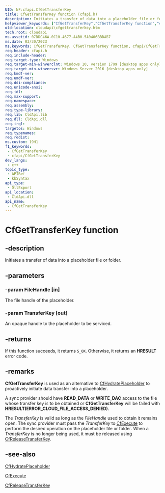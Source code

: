 ```yaml
---
UID: NF:cfapi.CfGetTransferKey
title: CfGetTransferKey function (cfapi.h)
description: Initiates a transfer of data into a placeholder file or folder.
helpviewer_keywords: ["CfGetTransferKey","CfGetTransferKey function","cfapi/CfGetTransferKey","cloudApi.cfgettransferkey"]
old-location: cloudapi\cfgettransferkey.htm
tech.root: cloudapi
ms.assetid: 07DDC46A-0C10-4677-A4B0-5A0406BBDAB7
ms.date: 03/30/2023
ms.keywords: CfGetTransferKey, CfGetTransferKey function, cfapi/CfGetTransferKey, cloudApi.cfgettransferkey
req.header: cfapi.h
req.include-header: 
req.target-type: Windows
req.target-min-winverclnt: Windows 10, version 1709 [desktop apps only]
req.target-min-winversvr: Windows Server 2016 [desktop apps only]
req.kmdf-ver: 
req.umdf-ver: 
req.ddi-compliance: 
req.unicode-ansi: 
req.idl: 
req.max-support: 
req.namespace: 
req.assembly: 
req.type-library: 
req.lib: CldApi.lib
req.dll: CldApi.dll
req.irql: 
targetos: Windows
req.typenames: 
req.redist: 
ms.custom: 19H1
f1_keywords:
 - CfGetTransferKey
 - cfapi/CfGetTransferKey
dev_langs:
 - c++
topic_type:
 - APIRef
 - kbSyntax
api_type:
 - DllExport
api_location:
 - CldApi.dll
api_name:
 - CfGetTransferKey
---
```


# CfGetTransferKey function

## -description

Initiates a transfer of data into a placeholder file or folder.

## -parameters

### -param FileHandle [in]

The file handle of the placeholder.

### -param TransferKey [out]

An opaque handle to the placeholder to be serviced.

## -returns

If this function succeeds, it returns `S_OK`. Otherwise, it returns an **HRESULT** error code.

## -remarks

**CfGetTransferKey** is used as an alternative to [CfHydratePlaceholder](nf-cfapi-cfhydrateplaceholder.md) to proactively initiate data transfer into a placeholder.

A sync provider should have **READ_DATA** or **WRITE_DAC** access to the file whose transfer key is to be obtained or **CfGetTransferKey** will be failed with **HRESULT(ERROR_CLOUD_FILE_ACCESS_DENIED)**.

The *TransferKey* is valid as long as the *FileHandle* used to obtain it remains open. The sync provider must pass the *TransferKey* to [CfExecute](nf-cfapi-cfexecute.md) to perform the desired operation on the placeholder file or folder. When a *TransferKey* is no longer being used, it must be released using [CfReleaseTransferKey](nf-cfapi-cfreleasetransferkey.md).

## -see-also

[CfHydratePlaceholder](nf-cfapi-cfhydrateplaceholder.md)

[CfExecute](nf-cfapi-cfexecute.md)

[CfReleaseTransferKey](nf-cfapi-cfreleasetransferkey.md)

